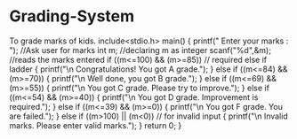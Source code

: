 # Grading-System
To grade marks of kids.
include<stdio.h>
main()
{
	printf(" Enter your marks : "); //Ask user for marks 
	int m; //declaring m as integer 
	scanf("%d",&m); //reads the marks entered
	if ((m<=100) && (m>=85)) // required else if ladder
	{
		printf("\n Congratulations! You got A grade.");
	}
	else if ((m<=84) && (m>=70))
	{
		printf("\n Well done, you got B grade.");
	}
	else if ((m<=69) && (m>=55))
	{
		printf("\n You got C grade. Please try to improve.");
	}
	else if ((m<=54) && (m>=40))
	{
		printf("\n You got D grade. Improvement is required.");
	}
	else if ((m<=39) && (m>=0))
	{
		printf("\n You got F grade. You are failed.");
	}
	else if ((m>100) || (m<0)) // for invalid input 
	{
		printf("\n Invalid marks. Please enter valid marks.");
	}
return 0;
} 
